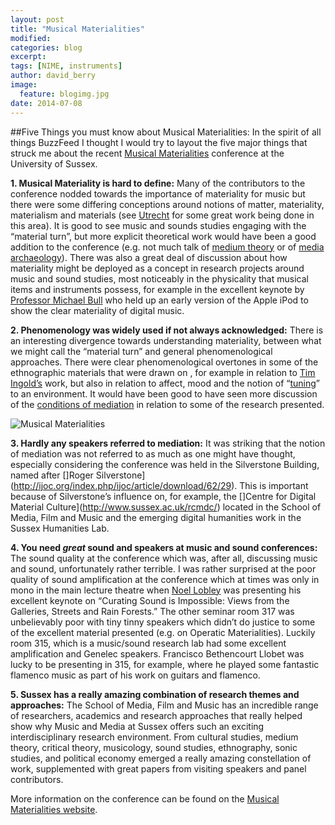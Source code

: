```yaml
---
layout: post
title: "Musical Materialities"
modified:
categories: blog
excerpt:
tags: [NIME, instruments]
author: david_berry
image:
  feature: blogimg.jpg
date: 2014-07-08
---
```


##Five Things you must know about Musical Materialities:
In the spirit of all things BuzzFeed I thought I would try to layout the five major things that struck me about the recent [Musical Materialities](http://reframe.sussex.ac.uk/musmat/) conference at the University of Sussex.

**1. Musical Materiality is hard to define:** Many of the contributors to the conference nodded towards the importance of materiality for music but there were some differing conceptions around notions of matter, materiality, materialism and materials (see [Utrecht](http://news.hum.uu.nl/events/the-4m-events-matter-materials-materiality-materialism/) for some great work being done in this area). It is good to see music and sounds studies engaging with the “material turn”, but more explicit theoretical work would have been a good addition to the conference (e.g. not much talk of [medium theory](http://stunlaw.blogspot.co.uk/2012/12/the-author-signal-nietzsches-typewriter.html) or of [media archaeology](http://jussiparikka.net/2012/12/16/what-is-media-archaeology-beta-definition-ver-0-9/)). There was also a great deal of discussion about how materiality might be deployed as a concept in research projects around music and sound studies, most noticeably in the physicality that musical items and instruments possess, for example in the excellent keynote by [Professor Michael Bull](http://www.sussex.ac.uk/profiles/119032) who held up an early version of the Apple iPod to show the clear materiality of digital music.

**2. Phenomenology was widely used if not always acknowledged:** There is an interesting divergence towards understanding materiality, between what we might call the “material turn” and general phenomenological approaches. There were clear phenomenological overtones in some of the ethnographic materials that were drawn on , for example in relation to [Tim Ingold’s](http://www.abdn.ac.uk/geosciences/departments/archaeology/profiles/tim.ingold) work, but also in relation to affect, mood and the notion of “[tuning](http://books.google.co.uk/books?id=WRzMnfsoOY0C&pg=PR14&lpg=PR14&dq=heidegger+tuning&source=bl&ots=-sdBkVFKpK&sig=ZEKKRTH6g90qWsr8_dc5A-TxhrU&hl=en&sa=X&ei=fmu9U-CrMoKI7Abho4HQCQ&ved=0CCAQ6AEwAA#v=onepage&q=heidegger%20tuning&f=false)” to an environment. It would have been good to have seen more discussion of the [conditions of mediation](http://conditionsofmediation.wordpress.com/) in relation to some of the research presented.  

![Musical Materialities]( {{site.url}}/images/musical_materialities.png) 


**3. Hardly any speakers referred to mediation:** It was striking that the notion of mediation was not referred to as much as one might have thought, especially considering the conference was held in the Silverstone Building, named after []Roger Silverstone](http://ijoc.org/index.php/ijoc/article/download/62/29). This is important because of Silverstone’s influence on, for example, the []Centre for Digital Material Culture](http://www.sussex.ac.uk/rcmdc/) located in the School of Media, Film and Music and the emerging digital humanities work in the Sussex Humanities Lab.

**4. You need *great* sound and speakers at music and sound conferences:** The sound quality at the conference which was, after all, discussing music and sound, unfortunately rather terrible. I was rather surprised at the poor quality of sound amplification at the conference which at times was only in mono in the main lecture theatre when [Noel Lobley](https://twitter.com/NoelLobley) was presenting his excellent keynote on “Curating Sound is Impossible: Views from the Galleries, Streets and Rain Forests.” The other seminar room 317 was unbelievably poor with tiny tinny speakers which didn’t do justice to some of the excellent material presented (e.g. on Operatic Materialities). Luckily room 315, which is a music/sound research lab had some excellent amplification and Genelec speakers. Francisco Bethencourt Llobet was lucky to be presenting in 315, for example, where he played some fantastic flamenco music as part of his work on guitars and flamenco.

**5. Sussex has a really amazing combination of research themes and approaches:** The School of Media, Film and Music has an incredible range of researchers, academics and research approaches that really helped show why Music and Media at Sussex offers such an exciting interdisciplinary research environment.  From cultural studies, medium theory, critical theory, musicology, sound studies, ethnography, sonic studies, and political economy emerged a really amazing constellation of work, supplemented with great papers from visiting speakers and panel contributors.

More information on the conference can be found on the [Musical Materialities website](http://reframe.sussex.ac.uk/musmat/).

